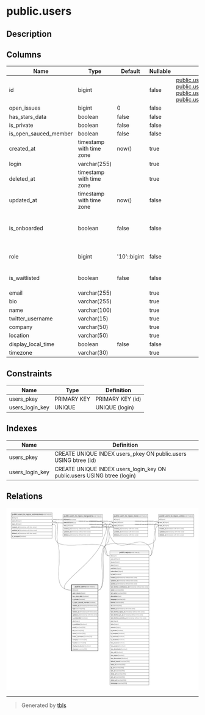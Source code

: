 # public.users

## Description

## Columns

| Name                  | Type                     | Default      | Nullable | Children                                                                                                                                                                                                                                                                      | Parents | Comment                                    |
| --------------------- | ------------------------ | ------------ | -------- | ----------------------------------------------------------------------------------------------------------------------------------------------------------------------------------------------------------------------------------------------------------------------------- | ------- | ------------------------------------------ |
| id                    | bigint                   |              | false    | [public.users_to_repos_stars](public.users_to_repos_stars.md) [public.users_to_repos_votes](public.users_to_repos_votes.md) [public.users_to_repos_submissions](public.users_to_repos_submissions.md) [public.users_to_repos_stargazers](public.users_to_repos_stargazers.md) |         |                                            |
| open_issues           | bigint                   | 0            | false    |                                                                                                                                                                                                                                                                               |         |                                            |
| has_stars_data        | boolean                  | false        | false    |                                                                                                                                                                                                                                                                               |         |                                            |
| is_private            | boolean                  | false        | false    |                                                                                                                                                                                                                                                                               |         |                                            |
| is_open_sauced_member | boolean                  | false        | false    |                                                                                                                                                                                                                                                                               |         |                                            |
| created_at            | timestamp with time zone | now()        | true     |                                                                                                                                                                                                                                                                               |         |                                            |
| login                 | varchar(255)             |              | true     |                                                                                                                                                                                                                                                                               |         |                                            |
| deleted_at            | timestamp with time zone |              | true     |                                                                                                                                                                                                                                                                               |         |                                            |
| updated_at            | timestamp with time zone | now()        | false    |                                                                                                                                                                                                                                                                               |         |                                            |
| is_onboarded          | boolean                  | false        | false    |                                                                                                                                                                                                                                                                               |         | Flag whether user has completed onboarding |
| role                  | bigint                   | '10'::bigint | false    |                                                                                                                                                                                                                                                                               |         | User Access Role                           |
| is_waitlisted         | boolean                  | false        | false    |                                                                                                                                                                                                                                                                               |         | User's Waitlist Status                     |
| email                 | varchar(255)             |              | true     |                                                                                                                                                                                                                                                                               |         |                                            |
| bio                   | varchar(255)             |              | true     |                                                                                                                                                                                                                                                                               |         |                                            |
| name                  | varchar(100)             |              | true     |                                                                                                                                                                                                                                                                               |         |                                            |
| twitter_username      | varchar(15)              |              | true     |                                                                                                                                                                                                                                                                               |         |                                            |
| company               | varchar(50)              |              | true     |                                                                                                                                                                                                                                                                               |         |                                            |
| location              | varchar(50)              |              | true     |                                                                                                                                                                                                                                                                               |         |                                            |
| display_local_time    | boolean                  | false        | false    |                                                                                                                                                                                                                                                                               |         |                                            |
| timezone              | varchar(30)              |              | true     |                                                                                                                                                                                                                                                                               |         |                                            |

## Constraints

| Name            | Type        | Definition       |
| --------------- | ----------- | ---------------- |
| users_pkey      | PRIMARY KEY | PRIMARY KEY (id) |
| users_login_key | UNIQUE      | UNIQUE (login)   |

## Indexes

| Name            | Definition                                                              |
| --------------- | ----------------------------------------------------------------------- |
| users_pkey      | CREATE UNIQUE INDEX users_pkey ON public.users USING btree (id)         |
| users_login_key | CREATE UNIQUE INDEX users_login_key ON public.users USING btree (login) |

## Relations

![er](public.users.svg)

---

> Generated by [tbls](https://github.com/k1LoW/tbls)
